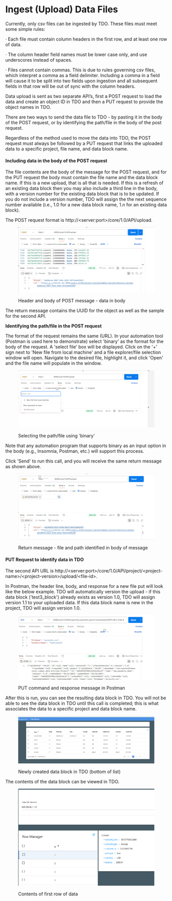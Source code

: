 # Ingest (Upload) Data Files

Currently, only csv files can be ingested by TDO.  These files must meet some simple rules:

·       Each file must contain column headers in the first row, and at least one row of data.

·       The column header field names must be lower case only, and use underscores instead of spaces.

·       Files cannot contain commas.  This is due to rules governing csv files, which interpret a comma as a field delimiter. Including a comma in a field will cause it to be split into two fields upon ingestion and all subsequent fields in that row will be out of sync with the column headers.

&#x20;Data upload is sent as two separate API’s, first a POST request to load the data and create an object ID in TDO and then a PUT request to provide the object names in TDO.&#x20;

There are two ways to send the data file to TDO - by pasting it in the body of the POST request, or by identifying the path/file in the body of the post request.

Regardless of the method used to move the data into TDO, the POST request must always be followed by a PUT request that links the uploaded data to a specific project, file name, and data block name.

#### Including data in the body of the POST request

&#x20;The file contents are the body of the message for the POST request, and for the PUT request the body must contain the file name and the data block name.  If this is a new upload, that is all that is needed.  If this is a refresh of an existing data block then you may also include a third line in the body, with a version number for the existing data block that is to be updated. If you do not include a version number, TDO will assign the the next sequence number available (i.e., 1.0 for a new data block name, 1._n_ for an existing data block).

&#x20;The POST request format is  http://\<server:port>/core/1.0/API/upload.

&#x20;

<figure><img src="../../../../../.gitbook/assets/image (583).png" alt=""><figcaption><p>Header and body of POST message - data in body</p></figcaption></figure>

The return message contains the UUID for the object as well as the sample for the second API.



**Identifying the path/file in the POST request**

The format of the request remains the same (URL).  In your automation tool (Postman is used here to demonstrate) select 'binary' as the format for the body of the request.  A 'select file' box will be displayed.  Click on the '+' sign next to 'New file from local machine' and a file explorer/file selection window will open.  Navigate to the desired file, highlight it, and click 'Open' and the file name will populate in the window.

<figure><img src="../../../../../.gitbook/assets/image (584).png" alt=""><figcaption><p>Selecting the path/file using 'binary' </p></figcaption></figure>

Note that any automation program that supports binary as an input option in the body (e.g., Insomnia, Postman, etc.) will support this process.

Click 'Send' to run this call, and you will receive the same return message as shown above.

<figure><img src="../../../../../.gitbook/assets/image (585).png" alt=""><figcaption><p>Return message - file and path identified in body of message</p></figcaption></figure>

#### PUT Request to identify data in TDO

The second API URL is http://\<server:port>/core/1.0/API/project/\<project-name>/\<project-version>/upload/\<file-id>.

&#x20;In Postman, the header line, body, and response for a new file put will look like the below example.  TDO will automatically version the upload - if this data block ('test3\_block') already exists as version 1.0, TDO will assign version 1.1 to your uploaded data.  If this data block name is new in the project, TDO will assign version 1.0.

&#x20;

<figure><img src="../../../../../.gitbook/assets/image (587).png" alt=""><figcaption><p>PUT command and response message in Postman</p></figcaption></figure>

&#x20;After this is run, you can see the resulting data block in TDO.  You will not be able to see the data block in TDO until this call is completed; this is what associates the data to a specific project and data block name.

&#x20;

<figure><img src="../../../../../.gitbook/assets/image (574).png" alt=""><figcaption><p>Newly created data block in TDO (bottom of list)</p></figcaption></figure>

The contents of the data block can be viewed in TDO.

<figure><img src="../../../../../.gitbook/assets/image (575).png" alt=""><figcaption><p>Contents of first row of data </p></figcaption></figure>

